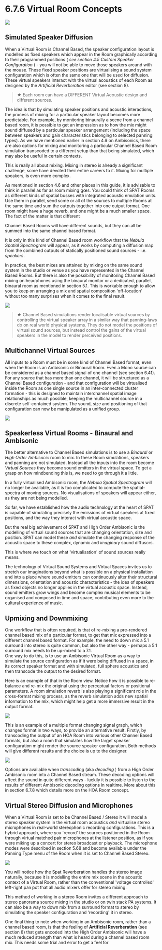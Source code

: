 # 6.7.6 Virtual Room Concepts

![](../../include/SpatRevolution_UserGuide_-104.jpg)


## Simulated Speaker Diffusion

When a Virtual Room is Channel Based, the speaker configuration layout is modelled as fixed speakers which appear in the Room graphically according to their
programmed positions ( _see section 4.5 Custom Speaker Configuration_ ) - you will
not be able to move those speakers around with the mouse. These fixed speaker
positions are virtualising a sound system configuration which is often the same one
that will be used for diffusion. These virtual speakers interact with the virtual
acoustics of each Room as designed by the _Artificial Reverberation_ editor (see section 8).

> ★ Each room can have a DIFFERENT Virtual Acoustic design and different sources.

The idea is that by simulating speaker positions and acoustic interactions, the
process of mixing for a particular speaker layout becomes more predictable. For
example, by monitoring binaurally a scene from a channel based room, it is possible to get an impression as to how the mix might sound diffused by a particular
speaker arrangement (including the space between speakers and gain characteristics belonging to selected panning types). As we have mentioned earlier in section
4.6 on Ambisonics, there are also options for mixing and monitoring a particular
Channel Based Room simulation transcoded to a different setup than that being
simulated, which may also be useful in certain contexts.

This is really all about mixing. Mixing in stereo is already a significant challenge,
some have devoted their entire careers to it. Mixing for multiple speakers, is even
more complex.

As mentioned in section 4.6 and other places in this guide, it is advisable to think in
parallel as far as room mixing gœs. You could think of SPAT Rooms as different
kinds of spatial busses with integrated acoustic emulation units. Use them in parallel, send some or all of the sources to multiple Rooms at the same time and sum
the outputs together into one output format. One room might have a huge reverb,
and one might be a much smaller space. The fact of the matter is that different


Channel Based Rooms will have different sounds, but they can all be summed into
the same channel based format.

It is only in this kind of Channel Based room workflow that the _Nebula Spatial Spectrogram_ will appear, as it works by computing a diffusion map from the combined
outputs of statically positioned sound sources - i.e. _speakers_.

In practice, the best mixes are attained by mixing on the same sound system in the
studio or venue as you have represented in the Channel Based Rooms. But there is
also the possibility of monitoring Channel Based mixing on headphones using the
binaural monitor or a dedicated, parallel, binaural room as mentioned in section
5.1. This is workable enough to allow you to keep on arranging a mix and spatial
composition 'off-location' without too many surprises when it comes to the final result.

![](../../include/SpatRevolution_UserGuide_-106.jpg)

> ★ Channel Based simulations render localisable virtual sources by
controlling the virtual speaker array in a similar way that panning-laws
do on real world physical systems. They do not model the positions of
virtual sound sources, but instead control the gains of the virtual
speakers in the model to render perceived positions.

## Multichannel Virtual Sources

All inputs to a Room must be in some kind of Channel Based format, even when
the Room is an Ambisonic or Binaural Room. Even a Mono source can be considered as a channel based signal of one channel (see section 6.41). For any source
that has more than one channel, it will be structured as a Channel Based configuration - and that configuration will be virtualised inside the Room as one single
source in an inter-connected cluster formation - this is designed to maintain interchannel spatial image relationships as much possible, keeping the multichannel
source in a discrete self-contained system. The sound, size and positioning of that
configuration can now be manipulated as a unified group.


![](../../include/SpatRevolution_UserGuide_-108.jpg)

## Speakerless Virtual Rooms - Binaural and Ambisonic

The better alternative to Channel Based simulations is to use a _Binaural_ or _High
Order Ambisonic_ room to mix. In these Room simulations, speakers and panning
are not simulated. Instead all the inputs into the room become _Virtual Sources_ they become sound emitters in the virtual space. To get a grasp on how mindbending this is, we need to go through it a little.

In a fully virtualised Ambisonic room, the _Nebula Spatial Spectrogram_ will no
longer be available, as it is too complicated to compute the spatial-spectra of moving sources. No visualisations of speakers will appear either, as they are not being
modelled.

So far, we have established how the audio technology at the heart of SPAT is capable of simulating precisely the emissions of virtual speakers at fixed positions,
and the way they interact with virtual acoustic space.

But the real big achievement of SPAT and High Order Ambisonic is the modelling
of virtual sound sources that are changing orientation, size and position. SPAT can
model these _and_ simulate the changing response of the acoustic space to these
complex, dynamic and _imaginary_ sound diffusors.

This is where we touch on what 'virtualisation' of sound sources really means.

The technology of Virtual Sound Systems and Virtual Spaces invites us to stretch
our imaginations beyond what is possible on a physical installation and into a place
where sound emitters can continuously alter their structural dimensions, orientation and acoustic characteristics - the idea of speakers as fixed objects no longer
applies in the virtual acoustic space. Instead, sound emitters grow wings and become complex musical elements to be organised and composed in time and
space, contributing even more to the cultural experience of music.


## Upmixing and Downmixing

One workflow that is often required, is that of re-mixing a pre-rendered channel
based mix of a particular format, to get that mix expressed into a different channel
based format. For example, the need to down mix a 5.1 surround into stereo is
quite common, but also the other way - perhaps a 5.1 surround mix needs to be
up-mixed to a 7.1.  
One way to do this, is to use an Ambisonic Virtual Room as a way to simulate the
source configuration as if it were being diffused in a space, in its correct speaker
format and with simulated, full sphere acoustics and then transcode the output to
the desired format.  

Here is an example of that in the Room view. Notice how it is possible to re-balance and re-mix the original using the perceptual factors or positional parameters.
A room simulation reverb is also playing a significant role in the cross-format mixing process, as the reverb simulation adds new spatial information to the mix,
which might help get a more immersive result in the output format.

![](../../include/SpatRevolution_UserGuide_-110.jpg)

This is an example of a multiple format changing signal graph, which changes format in two ways, to provide an alternative result. Firstly, by transcoding the output
of an HOA Room into various other Channel Based formats, but also a room that
simulates how the target speaker configuration might render the source speaker
configuration. Both methods will give different results and the choice is up to the
designer.

![](../../include/SpatRevolution_UserGuide_-112.jpg)

Options are available when _transcoding_ (aka _decoding_ ) from a High Order Ambisonic room into a Channel Based stream. These decoding options will affect the
sound in quite different ways - luckily it is possible to listen to the results of different Ambisonic decoding options in realtime. More about this in section 6.7.8 which
details more on the HOA Room concept.

## Virtual Stereo Diffusion and Microphones

When a Virtual Room is set to be Channel Based / Stereo it will model a stereo
speaker system in the virtual room acoustics _and_ virtualise stereo microphones in
real-world stereophonic recording configurations. This is a hybrid approach, where
you 'record' the sources positioned in the Room through virtual matched pair microphones at the listener position, as if you were miking up a concert for stereo
broadcast or playback. The microphone modes were described in section 5.68 and
become available under the Panning Type menu of the Room when it is set to
Channel Based Stereo.

![](../../include/SpatRevolution_UserGuide_-114.jpg)

You will notice how the Spat Reverberation handles the stereo image naturally, because it is modelling the entire mix scene in the acoustic context of a Virtual Room,
rather than the conventional 'voltage controlled' left-right pan pot that all audio
mixers offer for stereo mixing.

This method of working in a stereo Room invites a different approach to stereo
panorama source mixing in the studio or on twin stack PA systems. It can also be a
way to down mix from a surround format to stereo by simulating the speaker configuration and 'recording' it in stereo.

One final thing to note when working in an Ambisonic room, rather than a channel
based room, is that the feeling of **Artificial Reverberation** (see section 8) that gets
encoded into the High Order Ambisonic will have a much reduced strength than
what is heard during a channel based room mix. This needs some trial and error to
get a feel for

